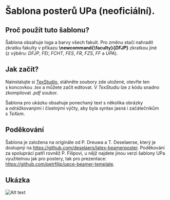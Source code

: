 # Šablona posterů UPa (neoficiální).

## Proč použít tuto šablonu?

Šablona obsahuje loga a barvy všech fakult. Pro změnu stačí nahradit zkratku fakulty v příkazu **\newcommand{\faculty}{_DFJP_}** zkratkou jiné (z výběru: _DFJP_, _FEI_, _FCHT_, _FES_, _FR_, _FZS_, _FF_ a _UPA_).

## Jak začít?

Nainstalujte si [TexStudio](https://www.texstudio.org/), stáhněte soubory zde uložené, otevřte ten s koncovkou _.tex_ a můžete začít editovat. V _TexStudiu_ lze z kódu snadno zkompilovat _.pdf_ soubor.

Šablona pro ukázku obsahuje ponechaný text s několika obrázky a odrážkovanými i číselnými výčty, aby byla syntax jasná i začátečníkům s _TeXem_.

## Poděkování

Šablona je založena na originále od P. Dreuwa a T. Deselaerse, který je dostupný na https://github.com/deselaers/latex-beamerposter. Poděkování za spolupráci patří rovněž P. Filipovi, u nějž najdete jinou verzi šablony UPa využitelnou jak pro postery, tak pro prezentace: https://github.com/petrfilip/upce-beamer-template.

## Ukázka

![Alt text](upa_poster.png "UPa poster")
